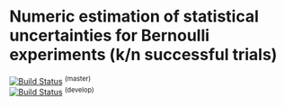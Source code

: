 # Numeric estimation of statistical uncertainties for Bernoulli experiments (k/n successful trials)

[ ![Build Status](https://app.codeship.com/projects/383ecb70-56dd-0137-2fd5-1a9663bf0318/status?branch=master)](https://app.codeship.com/projects/341565) <sup>(master)</sup>  
[ ![Build Status](https://app.codeship.com/projects/383ecb70-56dd-0137-2fd5-1a9663bf0318/status?branch=develop)](https://app.codeship.com/projects/341565) <sup>(develop)</sup>
